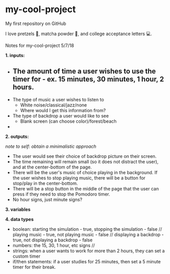 # my-cool-project

My first repository on GitHub

I love pretzels :cookie:, matcha powder :tea:, and college acceptance letters :computer:. 

Notes for my-cool-project 5/7/18

**1. inputs:** 

- The amount of time a user wishes to use the timer for - ex. 15 minutes, 30 minutes, 1 hour, 2 hours. 
  - 
- The type of music a user wishes to listen to 
  - White noise/classical/jazz/none
  - Where would I get this information from?
- The type of backdrop a user would like to see
  - Blank screen (can choose color)/forest/beach
- 
  
**2. outputs:**

*note to self: obtain a minimalistic approach*
- The user would see their choice of backdrop picture on their screen.
- The time remaining will remain small (so it does not distract the user), and at the center-bottom of the page. 
- There will be the user's music of choice playing in the background. If the user wishes to stop playing music, there will be a button for stop/play in the center-bottom. 
- There will be a stop button in the middle of the page that the user can press if they need to stop the Pomodoro timer. 
- No hour signs, just minute signs?

**3. variables** 

**4. data types**

- boolean: starting the simulation - true, stopping the simulation - false // playing music - true, not playing music - false // displaying a backdrop - true, not displaying a backdrop - false
- numbers: the 15, 30, 1 hour, etc signs // 
- strings: when a user wants to work for more than 2 hours, they can set a custom timer 
- if/then statements: if a user studies for 25 minutes, then set a 5 minute timer for their break. 
